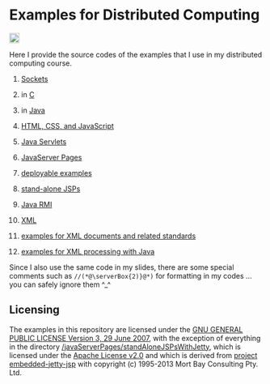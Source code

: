 # Examples for Distributed Computing

[<img alt="Travis CI Build Status" src="https://img.shields.io/travis/thomasWeise/distributedComputingExamples/master.svg" height="20"/>](https://travis-ci.org/thomasWeise/distributedComputingExamples/)

Here I provide the source codes of the examples that I use in my distributed computing course.

1. [Sockets](http://github.com/thomasWeise/distributedComputingExamples/tree/master/sockets/)
  1. in [C](http://github.com/thomasWeise/distributedComputingExamples/tree/master/sockets/c)
  2. in [Java](http://github.com/thomasWeise/distributedComputingExamples/tree/master/sockets/java)

2. [HTML, CSS, and JavaScript](http://github.com/thomasWeise/distributedComputingExamples/tree/master/html/)

3. [Java Servlets](http://github.com/thomasWeise/distributedComputingExamples/tree/master/javaServlets/)

4. [JavaServer Pages](http://github.com/thomasWeise/distributedComputingExamples/tree/master/javaServerPages/)
  1. [deployable examples](http://github.com/thomasWeise/distributedComputingExamples/tree/master/javaServerPages/examples)
  2. [stand-alone JSPs](http://github.com/thomasWeise/distributedComputingExamples/tree/master/javaServerPages/standAloneJSPsWithJetty)

5. [Java RMI](http://github.com/thomasWeise/distributedComputingExamples/tree/master/javaRMI/)
  
6. [XML](http://github.com/thomasWeise/distributedComputingExamples/tree/master/xml/)
  1. [examples for XML documents and related standards](http://github.com/thomasWeise/distributedComputingExamples/tree/master/xml/xml)
  1. [examples for XML processing with Java](http://github.com/thomasWeise/distributedComputingExamples/tree/master/xml/java)
  

Since I also use the same code in my slides, there are some special comments such as `//(*@\serverBox{2)}@*)` for formatting in my codes ... you can safely ignore them ^_^

## Licensing

The examples in this repository are licensed under the [GNU GENERAL PUBLIC LICENSE Version 3, 29 June 2007](http://github.com/thomasWeise/distributedComputingExamples/tree/master/LICENSE), with the exception of everything in the directory [/javaServerPages/standAloneJSPsWithJetty](http://github.com/thomasWeise/distributedComputingExamples/tree/master/javaServerPages/standAloneJSPsWithJetty), which is licensed under the [Apache License v2.0](http://www.opensource.org/licenses/apache2.0.php) and which is derived from [project embedded-jetty-jsp](https://github.com/jetty-project/embedded-jetty-jsp) with copyright (c) 1995-2013 Mort Bay Consulting Pty. Ltd.

